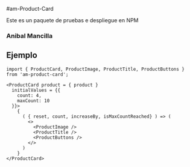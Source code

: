 #am-Product-Card

Este es un paquete de pruebas e despliegue en NPM

### Anibal Mancilla 

## Ejemplo
```
import { ProductCard, ProductImage, ProductTitle, ProductButtons } from 'am-product-card';
```

```
<ProductCard product = { product }
  initialValues = {{
    count: 4,
    maxCount: 10
  }}>
    {
      ( { reset, count, increaseBy, isMaxCountReached} ) => (
        <>
          <ProductImage />
          <ProductTitle />
          <ProductButtons />
        </>
      )
    }
</ProductCard>
```